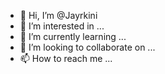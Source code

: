 - 👋 Hi, I’m @Jayrkini
- 👀 I’m interested in ...
- 🌱 I’m currently learning ...
- 💞️ I’m looking to collaborate on ...
- 📫 How to reach me ...

<!---
Jayrkini/Jayrkini is a ✨ special ✨ repository because its `README.md` (this file) appears on your GitHub profile.
You can click the Preview link to take a look at your changes.
--->
